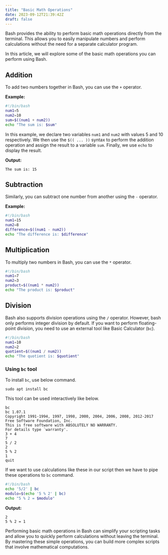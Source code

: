 ```yaml
---
title: "Basic Math Operations"
date: 2023-09-12T21:39:42Z
draft: false
---
```


Bash provides the ability to perform basic math operations directly from the terminal. This allows you to easily manipulate numbers and perform calculations without the need for a separate calculator program. 

<!--more-->
In this article, we will explore some of the basic math operations you can perform using Bash.

## Addition

To add two numbers together in Bash, you can use the `+` operator.

**Example:**

```bash
#!/bin/bash
num1=5
num2=10
sum=$((num1 + num2))
echo "The sum is: $sum"
```

In this example, we declare two variables `num1` and `num2` with values 5 and 10 respectively. We then use the `$(( ... ))` syntax to perform the addition operation and assign the result to a variable `sum`. Finally, we use `echo` to display the result.

**Output:**

```output{ lineNos=false }
The sum is: 15
```

## Subtraction

Similarly, you can subtract one number from another using the `-` operator. 

**Example:**

```bash
#!/bin/bash
num1=15
num2=8
difference=$((num1 - num2))
echo "The difference is: $difference"
```

## Multiplication

To multiply two numbers in Bash, you can use the `*` operator.

```bash
#!/bin/bash
num1=7
num2=3
product=$((num1 * num2))
echo "The product is: $product"
```


## Division

Bash also supports division operations using the `/` operator. However, bash only performs integer division by default. If you want to perform floating-point division, you need to use an external tool like Basic Calculator (`bc`). 

```bash
#!/bin/bash
num1=10
num2=2
quotient=$((num1 / num2))
echo "The quotient is: $quotient"
```

### Using `bc` tool

To install `bc`, use below command.

```bash{ .show-prompt lineNos=false }
sudo apt install bc
```

This tool can be used interactively like below.

```bash{ .show-prompt lineNos=false }
bc
bc 1.07.1
Copyright 1991-1994, 1997, 1998, 2000, 2004, 2006, 2008, 2012-2017 Free Software Foundation, Inc.
This is free software with ABSOLUTELY NO WARRANTY.
For details type `warranty'. 
3 + 4
7
5 / 2
2
5 % 2
1
quit
```

If we want to use calculations like these in our script then we have to pipe these operations to `bc` command.

```bash
#!/bin/bash
echo '5/2' | bc
modulo=$(echo '5 % 2' | bc)
echo "5 % 2 = $modulo"
```

**Output:**

```output{ lineNos=false }
2
5 % 2 = 1
```

Performing basic math operations in Bash can simplify your scripting tasks and allow you to quickly perform calculations without leaving the terminal. By mastering these simple operations, you can build more complex scripts that involve mathematical computations.